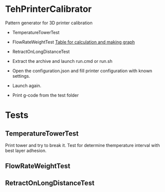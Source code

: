 # TehPrinterCalibrator

Pattern generator for 3D printer calibration 

* TemperatureTowerTest
* FlowRateWeightTest [Table for calculation and making graph](https://docs.google.com/spreadsheets/d/1hF5ha3kG58xGCr2bpJKHqIpLiIGtMzdB3o2MIJ43QDI/edit?usp=sharing)
* RetractOnLongDistanceTest

* Extract the archive and launch run.cmd or run.sh
* Open the configuration.json and fill printer configuration with known settings.
* Launch again.
* Print g-code from the test folder


# Tests
## TemperatureTowerTest
Print tower and try to break it. Test for determine themperature interval with best layer adhesion.

## FlowRateWeightTest

## RetractOnLongDistanceTest
